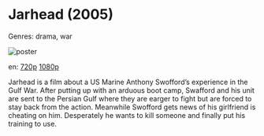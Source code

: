 # Jarhead (2005)

Genres: drama, war

![poster](http://image.tmdb.org/t/p/w500/kmbyO0XUHRHcMyxVSZAWDdrpxIu.jpg)

en:
  [720p](magnet:?xt=urn:btih:5EF7C0FE18A9D6F2FC2EA6D6462A2FB03DE54EB7&tr=udp://glotorrents.pw:6969/announce&tr=udp://tracker.opentrackr.org:1337/announce&tr=udp://torrent.gresille.org:80/announce&tr=udp://tracker.openbittorrent.com:80&tr=udp://tracker.coppersurfer.tk:6969&tr=udp://tracker.leechers-paradise.org:6969&tr=udp://p4p.arenabg.ch:1337&tr=udp://tracker.internetwarriors.net:1337)
  [1080p](magnet:?xt=urn:btih:EBD5D17026A4930BEF23D418810FE4AF4F955824&tr=udp://glotorrents.pw:6969/announce&tr=udp://tracker.opentrackr.org:1337/announce&tr=udp://torrent.gresille.org:80/announce&tr=udp://tracker.openbittorrent.com:80&tr=udp://tracker.coppersurfer.tk:6969&tr=udp://tracker.leechers-paradise.org:6969&tr=udp://p4p.arenabg.ch:1337&tr=udp://tracker.internetwarriors.net:1337)
  


Jarhead is a film about a US Marine Anthony Swofford’s experience in the Gulf War. After putting up with an arduous boot camp, Swafford and his unit are sent to the Persian Gulf where they are earger to fight but are forced to stay back from the action. Meanwhile Swofford gets news of his girlfriend is cheating on him. Desperately he wants to kill someone and finally put his training to use.